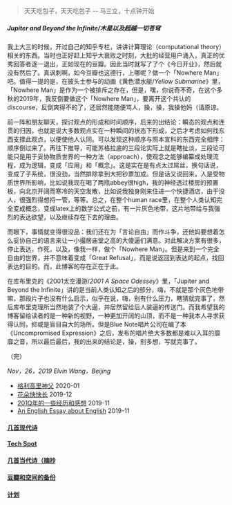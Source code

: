 > 天天吃包子，天天吃包子 -- 马三立，十点钟开始

##### Jupiter and Beyond the Infinite/木星以及超越一切苍穹

我上大三的时候，开过自己的知乎专栏，讲讲计算理论（computational theory）相关的东西。当时也正好赶上知乎大衰败之时刻，大批的经营用户涌入，真正的优秀回答者逐一退出，正如现在的豆瓣。因此当时就写了了个《今日开业》，然后就没有然后了。真讽刺啊，如今豆瓣也这德行，上哪呢？做一个「Nowhere Man」吧。值得一提的是，在披头士参与的动画《黄色潜水艇/*Yellow Submarine*》里，「Nowhere Man」是作为一个被排斥之存在，但是，嘿，你说奇不奇，在这个多秋的2019年，我反倒要做这个「Nowhere Man」，要离开这个共认的discourse，反倒爽得不的了，还居然能随便骂人，操，操，我操他妈（请原谅。

前一阵和朋友聊天，探讨观点的形成和时间顺序，后来的出结论：瞬态的观点和连贯的归因，也就是说大多数观点实在一种瞬间的状态下形成，之后才考虑如何找东西支撑此观点，以便使他人认同。可以发现这种顺序与照本宣科的东西完全相悖：顺序倒过来了。再往下推导，可能苏格拉底的三段论实际上就是瞎扯淡，三段论可能只是用于妥协物质世界的一种方法（approach），使观念之能够编纂成处理流程，成为逻辑，变成「应用」和「概念」。这是实在是有点太过屌丝，换句话说，变成了子系统，很没劲，当然排除拿到大把钞票加成。但是话又说回来，人是受物质世界所影响，比如说我现在喝了两瓶abbey很high，我的神经透过楼房的预置板，向北京开阔而寒冷的天空发散，比如说我独身刚来住进一个快捷酒店，由于没人，很强烈得想捋一管，等等。总之，在整个human race里，在整个人类认知完全变成概念，变成latex上的数学公式之前，有一片灰色地带，这片地带给与我强烈的表达欲望，以及继续存在下去的理由。

而眼下，事情就变得很没品：我们还在为「言论自由」而作斗争，还他妈要想着怎么妥协自己的语言来让一小撮居庙堂之高的大傻逼们满意。对此解决方案有很多，停止表达，作死，以及，像我一样，做个「Nowhere Man」。但是来到一个完全自由的世界，并不意味着变成「Great Refusal」，而是说返回到表达的起点，找回表达的目的。而，此博客的存在正在于此。

在库布里克的《2001太空漫游/*2001 A Space Odessey*》里，「Jupiter and Beyond the Infinite」讲的是当前人类认知之后的部分，嗨，不就是那个灰色地带嘛，那段片子也没有什么启示，似乎在说，嗨，别有什么压力，瞎猜就完事了，然后库布里克理所当然地装了个大逼，并居然留给后人装逼的传送门。而我希望我的博客留给读者的是一种新的视野，一种更加开阔的山顶，而不是一种我本人寻求获得认同，抑或是盲目自大的场所。但是Blue Note唱片公司在编了本《Uncompromised Expression》之后，发布的唱片绝大多数都是难以入耳的靡靡之音，所以最后最后，我的出来的结论是，操，别多想，写就完事了。

（完）

*Nov，26，2019 Elvin Wang，Beijing*

* [格利高里神父](posts/2020-01-05-hl2.md) 2020-01
* [花朵快快长](posts/2019-12-21-none.md) 2019-12
* [201Q年的一些经历和感想](posts/2019-11-30-q.md) 2019-11
* [An English Essay about English](posts/2019-11-english.md) 2019-11

#### [几首现代诗](index_mverse.md)

#### [Tech Spot](index_tech.md)

#### [几首当代诗（摘抄](contemporary/intro.md)

#### [豆瓣和空间的备份](index_history.md)

#### [计划](posts/plan.md)
